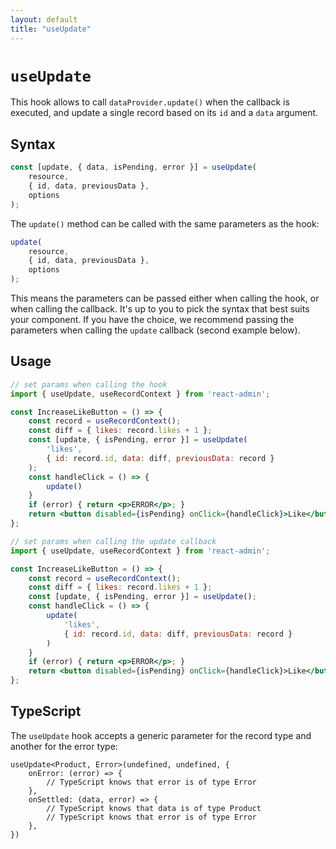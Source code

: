 ```yaml
---
layout: default
title: "useUpdate"
---
```


# `useUpdate`

This hook allows to call `dataProvider.update()` when the callback is executed, and update a single record based on its `id` and a `data` argument.

## Syntax

```jsx
const [update, { data, isPending, error }] = useUpdate(
    resource,
    { id, data, previousData },
    options
);
```

The `update()` method can be called with the same parameters as the hook:

```jsx
update(
    resource,
    { id, data, previousData },
    options
);
```

This means the parameters can be passed either when calling the hook, or when calling the callback. It's up to you to pick the syntax that best suits your component. If you have the choice, we recommend passing the parameters when calling the `update` callback (second example below).

## Usage

```jsx
// set params when calling the hook
import { useUpdate, useRecordContext } from 'react-admin';

const IncreaseLikeButton = () => {
    const record = useRecordContext();
    const diff = { likes: record.likes + 1 };
    const [update, { isPending, error }] = useUpdate(
        'likes',
        { id: record.id, data: diff, previousData: record }
    );
    const handleClick = () => {
        update()
    }
    if (error) { return <p>ERROR</p>; }
    return <button disabled={isPending} onClick={handleClick}>Like</button>;
};

// set params when calling the update callback
import { useUpdate, useRecordContext } from 'react-admin';

const IncreaseLikeButton = () => {
    const record = useRecordContext();
    const diff = { likes: record.likes + 1 };
    const [update, { isPending, error }] = useUpdate();
    const handleClick = () => {
        update(
            'likes',
            { id: record.id, data: diff, previousData: record }
        )
    }
    if (error) { return <p>ERROR</p>; }
    return <button disabled={isPending} onClick={handleClick}>Like</button>;
};
```

## TypeScript

The `useUpdate` hook accepts a generic parameter for the record type and another for the error type:

```tsx
useUpdate<Product, Error>(undefined, undefined, {
    onError: (error) => {
        // TypeScript knows that error is of type Error
    },
    onSettled: (data, error) => {
        // TypeScript knows that data is of type Product
        // TypeScript knows that error is of type Error
    },
})
```

